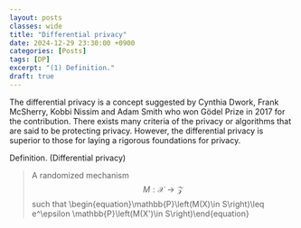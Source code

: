 ```yaml
---
layout: posts
classes: wide
title: "Differential privacy"
date: 2024-12-29 23:30:00 +0900
categories: [Posts]
tags: [DP]
excerpt: "(1) Definition."
draft: true
---
```


The differential privacy is a concept suggested by Cynthia Dwork, Frank McSherry, Kobbi Nissim and Adam Smith who won G&ouml;del Prize in 2017 for the contribution. There exists many criteria of the privacy or algorithms that are said to be protecting privacy. However, the differential privacy is superior to those for laying a rigorous foundations for privacy.

Definition. (Differential privacy)
> A randomized mechanism $$M:\mathcal{X}\rightarrow\mathcal{Z}$$ such that
> \begin{equation}\mathbb{P}\left(M(X)\in S\right)\leq e^\epsilon \mathbb{P}\left(M(X')\in S\right)\end{equation}
